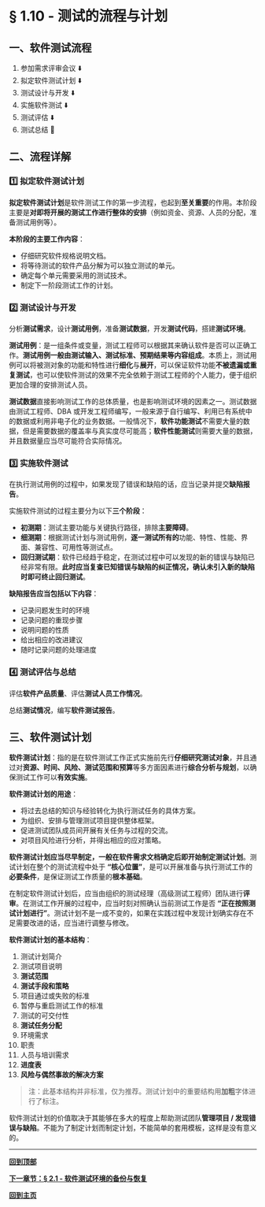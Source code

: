 # § 1.10 - 测试的流程与计划

## 一、软件测试流程

1. 参加需求评审会议 :arrow_down:
2. 拟定软件测试计划 :arrow_down:
3. 测试设计与开发 :arrow_down:
4. 实施软件测试 :arrow_down:
5. 测试评估 :arrow_down:
6. 测试总结 :triangular_flag_on_post:

## 二、流程详解

### :one: 拟定软件测试计划

**拟定软件测试计划**是软件测试工作的第一步流程，也起到**至关重要**的作用。本阶段主要是**对即将开展的测试工作进行整体的安排**（例如资金、资源、人员的分配，准备测试用例等）。

**本阶段的主要工作内容**：

- 仔细研究软件规格说明文档。
- 将等待测试的软件产品分解为可以独立测试的单元。
- 确定每个单元需要采用的测试技术。
- 制定下一阶段测试工作的计划。

### :two: 测试设计与开发

分析**测试需求**，设计**测试用例**，准备**测试数据**，开发**测试代码**，搭建**测试环境**。

**测试用例**：是一组条件或变量，测试工程师可以根据其来确认软件是否可以正确工作。**测试用例一般由测试输入、测试标准、预期结果等内容组成**。本质上，测试用例可以将被测对象的功能和特性进行**细化**与**展开**，可以保证软件功能**不被遗漏或重复测试**，也可以使软件测试的效果不完全依赖于测试工程师的个人能力，便于组织更加合理的安排测试人员。

**测试数据**直接影响测试工作的总体质量，也是影响测试环境的因素之一。测试数据由测试工程师、DBA 或开发工程师编写，一般来源于自行编写、利用已有系统中的数据或利用非电子化的业务数据。一般情况下，**软件功能测试**不需要大量的数据，但是需要数据的覆盖率与真实度尽可能高；**软件性能测试**则需要大量的数据，并且数据量应当尽可能符合实际情况。

### :three: 实施软件测试

在执行测试用例的过程中，如果发现了错误和缺陷的话，应当记录并提交**缺陷报告**。

实施软件测试的过程主要分为以下**三个阶段**：

- **初测期**：测试主要功能与关键执行路径，排除**主要障碍**。
- **细测期**：根据测试计划与测试用例，**逐一测试所有的**功能、特性、性能、界面、兼容性、可用性等测试点。
- **回归测试期**：软件已经趋于稳定，在测试过程中可以发现的新的错误与缺陷已经非常有限。**此时应当复查已知错误与缺陷的纠正情况，确认未引入新的缺陷时即可终止回归测试**。

**缺陷报告应当包括以下内容**：

- 记录问题发生时的环境
- 记录问题的重现步骤
- 说明问题的性质
- 给出相应的改进建议
- 随时记录问题的处理进度

### :four: 测试评估与总结

评估**软件产品质量**、评估**测试人员工作情况**。

总结**测试情况**，编写**软件测试报告**。

## 三、软件测试计划

**软件测试计划**：指的是在软件测试工作正式实施前先行**仔细研究测试对象**，并且通过对**资源、时间、风险、测试范围和预算**等多方面因素进行**综合分析与规划**，以确保测试工作可以**有效实施**。

**软件测试计划的用途**：

- 将过去总结的知识与经验转化为执行测试任务的具体方案。
- 为组织、安排与管理测试项目提供整体框架。
- 促进测试团队成员间开展有关任务与过程的交流。
- 对项目风险进行分析，并得出相应的应对策略。

**软件测试计划应当尽早制定，一般在软件需求文档确定后即开始制定测试计划**。测试计划在整个的测试流程中处于 **“核心位置”**，是可以开展准备与执行测试工作的**必要条件**，是保证测试工作质量的**根本基础**。

在制定软件测试计划后，应当由组织的测试经理（高级测试工程师）团队进行**评审**。在测试工作开展的过程中，应当时刻对照确认当前测试工作是否 **“正在按照测试计划进行”**。测试计划不是一成不变的，如果在实践过程中发现计划确实存在不足需要改进的话，应当进行调整与修改。

**软件测试计划的基本结构**：

1. 测试计划简介
2. 测试项目说明
3. **测试范围**
4. **测试手段和策略**
5. 项目通过或失败的标准
6. 暂停与重启测试工作的标准
7. 测试的可交付性
8. **测试任务分配**
9. 环境需求
10. 职责
11. 人员与培训需求
12. **进度表**
13. **风险与偶然事故的解决方案**

> 注：此基本结构并非标准，仅为推荐。测试计划中的重要结构用**加粗**字体进行了标注。

软件测试计划的价值取决于其能够在多大的程度上帮助测试团队**管理项目 / 发现错误与缺陷**。不能为了制定计划而制定计划，不能简单的套用模板，这样是没有意义的。

---
[**回到顶部**](https://github.com/Lingggao/Software-Testing-Basics/blob/master/%E7%AC%AC%E4%B8%80%E7%AB%A0/1_10_%E6%B5%8B%E8%AF%95%E7%9A%84%E6%B5%81%E7%A8%8B%E4%B8%8E%E8%AE%A1%E5%88%92.md#-110---%E6%B5%8B%E8%AF%95%E7%9A%84%E6%B5%81%E7%A8%8B%E4%B8%8E%E8%AE%A1%E5%88%92)

[**下一章节：§ 2.1 - 软件测试环境的备份与恢复**](https://github.com/Lingggao/Software-Testing-Basics/blob/master/%E7%AC%AC%E4%BA%8C%E7%AB%A0/2_1_%E6%B5%8B%E8%AF%95%E7%8E%AF%E5%A2%83%E7%9A%84%E5%A4%87%E4%BB%BD%E4%B8%8E%E6%81%A2%E5%A4%8D.md#-21---%E8%BD%AF%E4%BB%B6%E6%B5%8B%E8%AF%95%E7%8E%AF%E5%A2%83%E7%9A%84%E5%A4%87%E4%BB%BD%E4%B8%8E%E6%81%A2%E5%A4%8D)

[**回到主页**](https://github.com/Lingggao/Software-Testing-Basics#%E8%BD%AF%E4%BB%B6%E6%B5%8B%E8%AF%95%E5%9F%BA%E7%A1%80%E5%AD%A6%E4%B9%A0%E7%AC%94%E8%AE%B0)